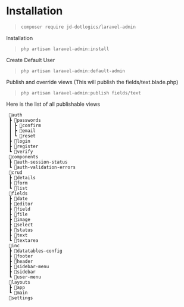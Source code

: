# Installation

>`composer require jd-dotlogics/laravel-admin`

Installation
>`php artisan laravel-admin:install`


Create Default User
>`php artisan laravel-admin:default-admin`

Publish and override views (This will publish the fields/text.blade.php)
>`php artisan laravel-admin:publish fields/text`


Here is the list of all publishable views

```
 📂auth
 ┣ 📂passwords
 ┃ ┣ 📜confirm
 ┃ ┣ 📜email
 ┃ ┗ 📜reset
 ┣ 📜login
 ┣ 📜register
 ┗ 📜verify
 📂components
 ┣ 📜auth-session-status
 ┗ 📜auth-validation-errors
 📂crud
 ┣ 📜details
 ┣ 📜form
 ┗ 📜list
 📂fields
 ┣ 📜date
 ┣ 📜editor
 ┣ 📜field
 ┣ 📜file
 ┣ 📜image
 ┣ 📜select
 ┣ 📜status
 ┣ 📜text
 ┗ 📜textarea
 📂inc
 ┣ 📜datatables-config
 ┣ 📜footer
 ┣ 📜header
 ┣ 📜sidebar-menu
 ┣ 📜sidebar
 ┗ 📜user-menu
 📂layouts
 ┣ 📜app
 ┗ 📜main
 📜settings
```